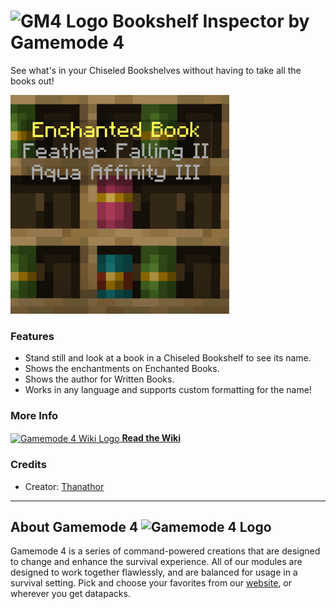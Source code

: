 # <img src="https://raw.githubusercontent.com/Gamemode4Dev/GM4_Datapacks/master/base/images/gm4_logo.png" alt="GM4 Logo" width="32" /> Bookshelf Inspector by Gamemode 4<!--$pmc:delete-->

See what's in your Chiseled Bookshelves without having to take all the books out! <!--$pmc:headerSize-->

<img src="https://raw.githubusercontent.com/Gamemode4Dev/GM4_Datapacks/master/gm4_bookshelf_inspector/images/bookshelf_inspector.png" alt="Enchanted Books show Enchantments!" height="350"/>  <!--$modrinth:replaceWithVideo--> <!--$pmc:delete-->

### Features
- Stand still and look at a book in a Chiseled Bookshelf to see its name.
- Shows the enchantments on Enchanted Books.
- Shows the author for Written Books.
- Works in any language and supports custom formatting for the name!

### More Info
[<img src="https://raw.githubusercontent.com/Gamemode4Dev/GM4_Datapacks/master/base/images/gm4_wiki_logo.png" alt="Gamemode 4 Wiki Logo" width="40" align="center"/> **Read the Wiki**](https://wiki.gm4.co/wiki/Bookshelf_Inspector)

### Credits
- Creator: [Thanathor](https://twitter.com/The_Thanathor)

---
## About Gamemode 4 <img src="https://raw.githubusercontent.com/Gamemode4Dev/GM4_Datapacks/master/base/images/gm4_logo.png" alt="Gamemode 4 Logo" width="20"/>
Gamemode 4 is a series of command-powered creations that are designed to change and enhance the survival experience. All of our modules are designed to work together flawlessly, and are balanced for usage in a survival setting. Pick and choose your favorites from our [website](https://gm4.co), or wherever you get datapacks.